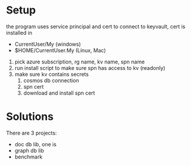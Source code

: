 ﻿# Setup
the program uses service principal and cert to connect to keyvault, cert is installed in
- CurrentUser/My (windows)
- $HOME/CurrentUser.My (Linux, Mac)

1. pick azure subscription, rg name, kv name, spn name
2. run install script to make sure spn has access to kv (readonly)
3. make sure kv contains secrets
	1) cosmos db connection
	2) spn cert
	3) download and install spn cert

# Solutions
There are 3 projects: 
- doc db lib, one is
- graph db lib
- benchmark